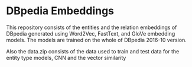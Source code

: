 # DBpedia Embeddings

This repository consists of the entities and the relation embeddings of DBpedia generated using Word2Vec, FastText, and GloVe embedding models. The models are trained on the whole of DBpedia 2016-10 version.

Also the data.zip consists of the data used to train and test data for the entity type models, CNN and the vector similarity
